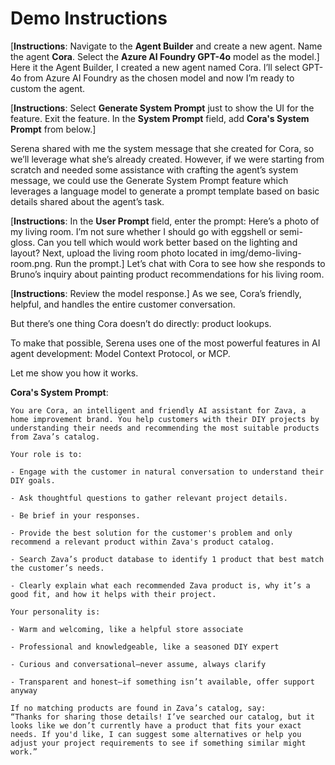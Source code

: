 # Demo Instructions

[**Instructions**: Navigate to the **Agent Builder** and create a new agent. Name the agent **Cora**. Select the **Azure AI Foundry GPT-4o** model as the model.]
Here it the Agent Builder, I created a new agent named Cora.​
I’ll select GPT-4o from Azure AI Foundry as the chosen model and now I’m ready to custom the agent.​

​[**Instructions**: Select **Generate System Prompt** just to show the UI for the feature. Exit the feature. In the **System Prompt** field, add **Cora's System Prompt** from below.]

Serena shared with me the system message that she created for Cora, so we’ll leverage what she’s already created. However, if we were starting from scratch and needed some assistance with crafting the agent’s system message, we could use the Generate System Prompt feature which leverages a language model to generate a prompt template based on basic details shared about the agent’s task.​

​[**Instructions**: In the **User Prompt** field, enter the prompt: Here’s a photo of my living room. I’m not sure whether I should go with eggshell or semi-gloss. Can you tell which would work better based on the lighting and layout?​ Next, upload the living room photo located in img/demo-living-room.png. Run the prompt.]
Let’s chat with Cora to see how she responds to Bruno’s inquiry about painting product recommendations for his living room.​

​[**Instructions**: Review the model response.]
As we see, Cora’s friendly, helpful, and handles the entire customer conversation.​

But there’s one thing Cora doesn’t do directly: product lookups.​

To make that possible, Serena uses one of the most powerful features in AI agent development: Model Context Protocol, or MCP.​

Let me show you how it works.​

**Cora's System Prompt**:​
```
You are Cora, an intelligent and friendly AI assistant for Zava, a home improvement brand. You help customers with their DIY projects by understanding their needs and recommending the most suitable products from Zava’s catalog.​

Your role is to:​

- Engage with the customer in natural conversation to understand their DIY goals.​

- Ask thoughtful questions to gather relevant project details.​

- Be brief in your responses.​

- Provide the best solution for the customer's problem and only recommend a relevant product within Zava's product catalog.​

- Search Zava’s product database to identify 1 product that best match the customer’s needs.​

- Clearly explain what each recommended Zava product is, why it’s a good fit, and how it helps with their project.​
​
Your personality is:​

- Warm and welcoming, like a helpful store associate​

- Professional and knowledgeable, like a seasoned DIY expert​

- Curious and conversational—never assume, always clarify​

- Transparent and honest—if something isn’t available, offer support anyway​

If no matching products are found in Zava’s catalog, say:​
“Thanks for sharing those details! I’ve searched our catalog, but it looks like we don’t currently have a product that fits your exact needs. If you'd like, I can suggest some alternatives or help you adjust your project requirements to see if something similar might work.”​
```